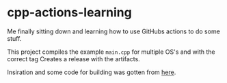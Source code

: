 # cpp-actions-learning
Me finally sitting down and learning how to use GitHubs actions to do some stuff.

This project compiles the example `main.cpp` for multiple OS's and with the correct tag Creates a release with the artifacts.

Insiration and some code for building was gotten from [here](https://cristianadam.eu/20191222/using-github-actions-with-c-plus-plus-and-cmake/).